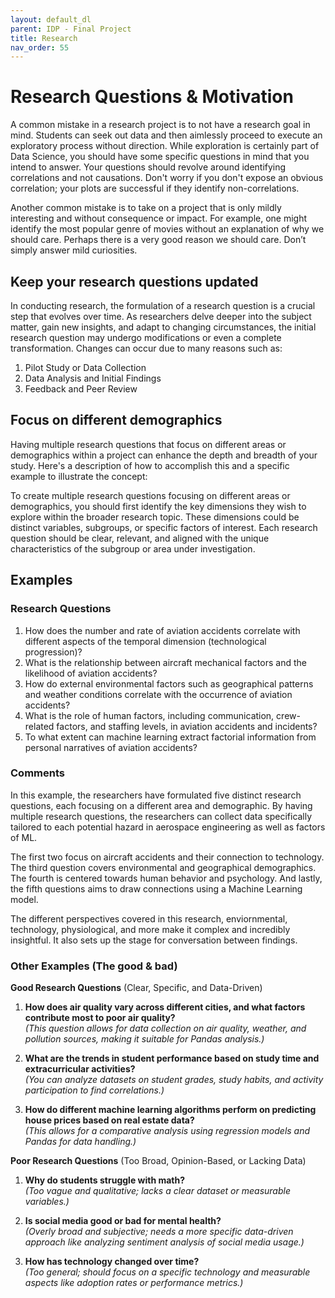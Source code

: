 ```yaml
---
layout: default_dl
parent: IDP - Final Project
title: Research
nav_order: 55
---
```


# Research Questions & Motivation

A common mistake in a research project is to not have a research goal in mind. Students can seek out data and then aimlessly proceed to execute an exploratory process without direction. While exploration is certainly part of Data Science, you should have some specific questions in mind that you intend to answer. Your questions should revolve around identifying correlations and not causations. Don't worry if you don't expose an obvious correlation; your plots are successful if they identify non-correlations. 

Another common mistake is to take on a project that is only mildly interesting and without consequence or impact. For example, one might identify the most popular genre of movies without an explanation of why we should care. Perhaps there is a very good reason we should care. Don’t simply answer mild curiosities.  


## Keep your research questions updated

In conducting research, the formulation of a research question is a crucial step that evolves over time. As researchers delve deeper into the subject matter, gain new insights, and adapt to changing circumstances, the initial research question may undergo modifications or even a complete transformation. Changes can occur due to many reasons such as:
1. Pilot Study or Data Collection
2. Data Analysis and Initial Findings
3. Feedback and Peer Review

## Focus on different demographics

Having multiple research questions that focus on different areas or demographics within a project can enhance the depth and breadth of your study. Here's a description of how to accomplish this and a specific example to illustrate the concept:

To create multiple research questions focusing on different areas or demographics, you should first identify the key dimensions they wish to explore within the broader research topic. These dimensions could be distinct variables, subgroups, or specific factors of interest. Each research question should be clear, relevant, and aligned with the unique characteristics of the subgroup or area under investigation.

## Examples

### Research Questions

1. How does the number and rate of aviation accidents correlate with different aspects of the temporal dimension (technological progression)?
2. What is the relationship between aircraft mechanical factors and the likelihood of aviation accidents?
3. How do external environmental factors such as geographical patterns and weather conditions correlate with the occurrence of aviation accidents?
4. What is the role of human factors, including communication, crew-related factors, and staffing levels, in aviation accidents and incidents?
5. To what extent can machine learning extract factorial information from personal narratives of aviation accidents? 

### Comments

In this example, the researchers have formulated five distinct research questions, each focusing on a different area and demographic. By having multiple research questions, the researchers can collect data specifically tailored to each potential hazard in aerospace engineering as well as factors of ML.

The first two focus on aircraft accidents and their connection to technology. The third question covers environmental and geographical demographics. The fourth is centered towards human behavior and psychology. And lastly, the fifth questions aims to draw connections using a Machine Learning model. 

The different perspectives covered in this research, enviornmental, technology, physiological, and more make it complex and incredibly insightful. It also sets up the stage for conversation between findings. 

### Other Examples (The good & bad)

**Good Research Questions** (Clear, Specific, and Data-Driven)

1. **How does air quality vary across different cities, and what factors contribute most to poor air quality?**  
   *(This question allows for data collection on air quality, weather, and pollution sources, making it suitable for Pandas analysis.)*  

2. **What are the trends in student performance based on study time and extracurricular activities?**  
   *(You can analyze datasets on student grades, study habits, and activity participation to find correlations.)*  

3. **How do different machine learning algorithms perform on predicting house prices based on real estate data?**  
   *(This allows for a comparative analysis using regression models and Pandas for data handling.)*  

**Poor Research Questions** (Too Broad, Opinion-Based, or Lacking Data)

1. **Why do students struggle with math?**  
   *(Too vague and qualitative; lacks a clear dataset or measurable variables.)*  

2. **Is social media good or bad for mental health?**  
   *(Overly broad and subjective; needs a more specific data-driven approach like analyzing sentiment analysis of social media usage.)*  

3. **How has technology changed over time?**  
   *(Too general; should focus on a specific technology and measurable aspects like adoption rates or performance metrics.)*  
